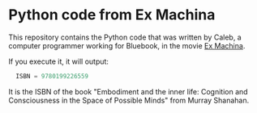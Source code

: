 # Python code from Ex Machina

This repository contains the Python code that was written by Caleb, a computer programmer working for Bluebook, in the movie [Ex Machina](http://www.exmachina-movie.com).

If you execute it, it will output:

```python
  ISBN = 9780199226559
```

It is the ISBN of the book "Embodiment and the inner life: Cognition and Consciousness in the Space of Possible Minds" from Murray Shanahan.
